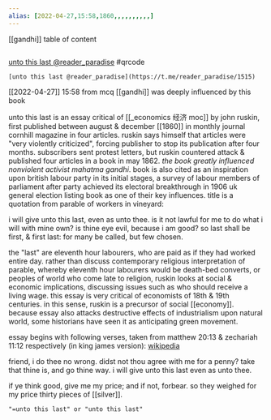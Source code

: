 ```yaml
---
alias: [2022-04-27,15:58,1860,,,,,,,,,,]
---
```

[[gandhi]]
table of content
```toc
```
[unto this last @reader_paradise](https://t.me/reader_paradise/1515)
#qrcode

```qrcode
[unto this last @reader_paradise](https://t.me/reader_paradise/1515)
```
[[2022-04-27]] 15:58
from mcq
[[gandhi]] was deeply influenced by this book

unto this last is an essay critical of [[_economics 经济 moc]] by john ruskin, first published between august & december [[1860]] in monthly journal cornhill magazine in four articles. ruskin says himself that articles were "very violently criticized", forcing publisher to stop its publication after four months. subscribers sent protest letters, but ruskin countered attack & published four articles in a book in may 1862. *the book greatly influenced nonviolent activist mahatma gandhi*.  book is also cited as an inspiration upon british labour party in its initial stages, a survey of labour members of parliament after party achieved its electoral breakthrough in 1906 uk general election listing book as one of their key influences. title is a quotation from parable of workers in vineyard:

i will give unto this last, even as unto thee. is it not lawful for me to do what i will with mine own? is thine eye evil, because i am good? so last shall be first, & first last: for many be called, but few chosen.

the "last" are eleventh hour labourers, who are paid as if they had worked entire day.  rather than discuss contemporary religious interpretation of parable, whereby eleventh hour labourers would be death-bed converts, or peoples of world who come late to religion, ruskin looks at social & economic implications, discussing issues such as who should receive a living wage. this essay is very critical of economists of 18th & 19th centuries. in this sense, ruskin is a precursor of social [[economy]]. because essay also attacks destructive effects of industrialism upon natural world, some historians have seen it as anticipating green movement.

essay begins with following verses, taken from matthew 20:13 & zechariah 11:12 respectively (in king james version):
[wikipedia](https://en.wikipedia.org/wiki/unto%20this%20last)

friend, i do thee no wrong.
didst not thou agree with me for a penny?
take that thine is, and go thine way.
i will give unto this last even as unto thee.

if ye think good, give me my price;
and if not, forbear.
so they weighed for my price thirty pieces of [[silver]].

```query
"=unto this last" or "unto this last"
```